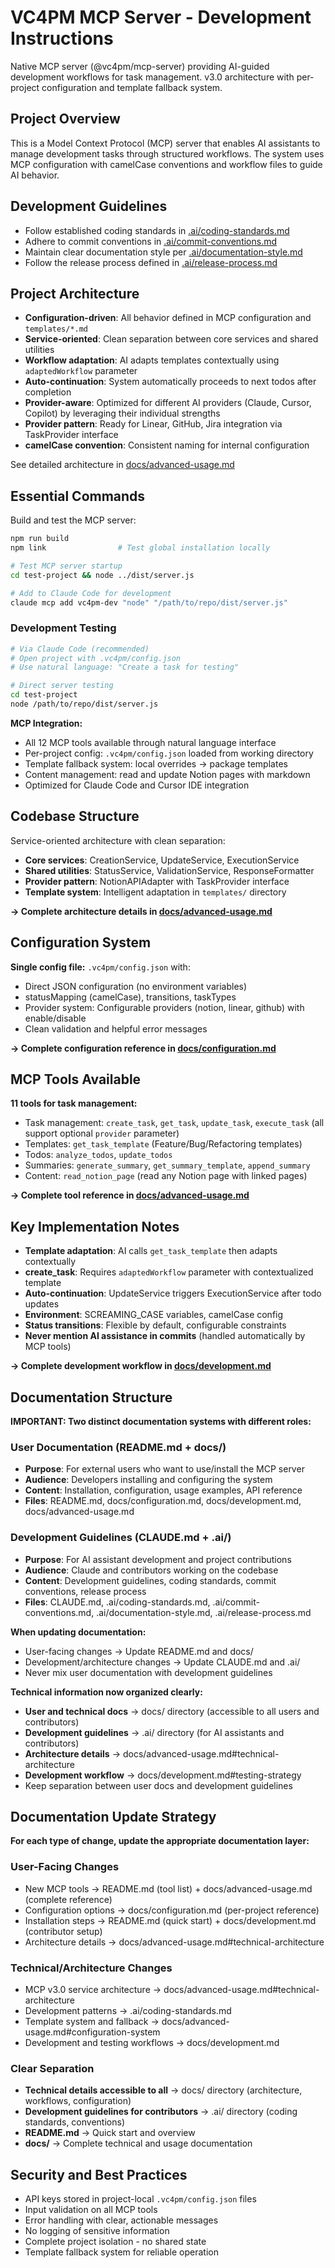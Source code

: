 # VC4PM MCP Server - Development Instructions

Native MCP server (@vc4pm/mcp-server) providing AI-guided development workflows for task management. v3.0 architecture with per-project configuration and template fallback system.

## Project Overview

This is a Model Context Protocol (MCP) server that enables AI assistants to manage development tasks through structured workflows. The system uses MCP configuration with camelCase conventions and workflow files to guide AI behavior.

## Development Guidelines

- Follow established coding standards in [.ai/coding-standards.md](.ai/coding-standards.md)
- Adhere to commit conventions in [.ai/commit-conventions.md](.ai/commit-conventions.md)
- Maintain clear documentation style per [.ai/documentation-style.md](.ai/documentation-style.md)
- Follow the release process defined in [.ai/release-process.md](.ai/release-process.md)

## Project Architecture

- **Configuration-driven**: All behavior defined in MCP configuration and `templates/*.md`
- **Service-oriented**: Clean separation between core services and shared utilities
- **Workflow adaptation**: AI adapts templates contextually using `adaptedWorkflow` parameter
- **Auto-continuation**: System automatically proceeds to next todos after completion
- **Provider-aware**: Optimized for different AI providers (Claude, Cursor, Copilot) by leveraging their individual strengths
- **Provider pattern**: Ready for Linear, GitHub, Jira integration via TaskProvider interface
- **camelCase convention**: Consistent naming for internal configuration

See detailed architecture in [docs/advanced-usage.md](docs/advanced-usage.md#technical-architecture)

## Essential Commands

Build and test the MCP server:

```bash
npm run build
npm link                # Test global installation locally  

# Test MCP server startup
cd test-project && node ../dist/server.js

# Add to Claude Code for development
claude mcp add vc4pm-dev "node" "/path/to/repo/dist/server.js"
```

### Development Testing

```bash
# Via Claude Code (recommended)
# Open project with .vc4pm/config.json
# Use natural language: "Create a task for testing"

# Direct server testing  
cd test-project
node /path/to/repo/dist/server.js
```

**MCP Integration:**
- All 12 MCP tools available through natural language interface
- Per-project config: `.vc4pm/config.json` loaded from working directory
- Template fallback system: local overrides → package templates
- Content management: read and update Notion pages with markdown
- Optimized for Claude Code and Cursor IDE integration

## Codebase Structure

Service-oriented architecture with clean separation:
- **Core services**: CreationService, UpdateService, ExecutionService  
- **Shared utilities**: StatusService, ValidationService, ResponseFormatter
- **Provider pattern**: NotionAPIAdapter with TaskProvider interface
- **Template system**: Intelligent adaptation in `templates/` directory

**→ Complete architecture details in [docs/advanced-usage.md](docs/advanced-usage.md#technical-architecture)**

## Configuration System

**Single config file:** `.vc4pm/config.json` with:
- Direct JSON configuration (no environment variables)
- statusMapping (camelCase), transitions, taskTypes  
- Provider system: Configurable providers (notion, linear, github) with enable/disable
- Clean validation and helpful error messages

**→ Complete configuration reference in [docs/configuration.md](docs/configuration.md)**

## MCP Tools Available

**11 tools for task management:**
- Task management: `create_task`, `get_task`, `update_task`, `execute_task` (all support optional `provider` parameter)
- Templates: `get_task_template` (Feature/Bug/Refactoring templates)
- Todos: `analyze_todos`, `update_todos` 
- Summaries: `generate_summary`, `get_summary_template`, `append_summary`
- Content: `read_notion_page` (read any Notion page with linked pages)

**→ Complete tool reference in [docs/advanced-usage.md](docs/advanced-usage.md)**

## Key Implementation Notes

- **Template adaptation**: AI calls `get_task_template` then adapts contextually
- **create_task**: Requires `adaptedWorkflow` parameter with contextualized template  
- **Auto-continuation**: UpdateService triggers ExecutionService after todo updates
- **Environment**: SCREAMING_CASE variables, camelCase config
- **Status transitions**: Flexible by default, configurable constraints
- **Never mention AI assistance in commits** (handled automatically by MCP tools)

**→ Complete development workflow in [docs/development.md](docs/development.md#testing-strategy)**

## Documentation Structure

**IMPORTANT: Two distinct documentation systems with different roles:**

### User Documentation (README.md + docs/)
- **Purpose**: For external users who want to use/install the MCP server  
- **Audience**: Developers installing and configuring the system
- **Content**: Installation, configuration, usage examples, API reference
- **Files**: README.md, docs/configuration.md, docs/development.md, docs/advanced-usage.md

### Development Guidelines (CLAUDE.md + .ai/)
- **Purpose**: For AI assistant development and project contributions  
- **Audience**: Claude and contributors working on the codebase
- **Content**: Development guidelines, coding standards, commit conventions, release process
- **Files**: CLAUDE.md, .ai/coding-standards.md, .ai/commit-conventions.md, .ai/documentation-style.md, .ai/release-process.md

**When updating documentation:**
- User-facing changes → Update README.md and docs/ 
- Development/architecture changes → Update CLAUDE.md and .ai/
- Never mix user documentation with development guidelines

**Technical information now organized clearly:**
- **User and technical docs** → docs/ directory (accessible to all users and contributors)
- **Development guidelines** → .ai/ directory (for AI assistants and contributors)
- **Architecture details** → docs/advanced-usage.md#technical-architecture
- **Development workflow** → docs/development.md#testing-strategy
- Keep separation between user docs and development guidelines

## Documentation Update Strategy

**For each type of change, update the appropriate documentation layer:**

### User-Facing Changes
- New MCP tools → README.md (tool list) + docs/advanced-usage.md (complete reference)
- Configuration options → docs/configuration.md (per-project reference)
- Installation steps → README.md (quick start) + docs/development.md (contributor setup)
- Architecture details → docs/advanced-usage.md#technical-architecture

### Technical/Architecture Changes  
- MCP v3.0 service architecture → docs/advanced-usage.md#technical-architecture
- Development patterns → .ai/coding-standards.md
- Template system and fallback → docs/advanced-usage.md#configuration-system
- Development and testing workflows → docs/development.md

### Clear Separation
- **Technical details accessible to all** → docs/ directory (architecture, workflows, configuration)
- **Development guidelines for contributors** → .ai/ directory (coding standards, conventions)
- **README.md** → Quick start and overview
- **docs/** → Complete technical and usage documentation

## Security and Best Practices

- API keys stored in project-local `.vc4pm/config.json` files
- Input validation on all MCP tools
- Error handling with clear, actionable messages
- No logging of sensitive information
- Complete project isolation - no shared state
- Template fallback system for reliable operation